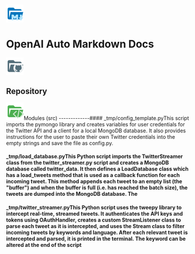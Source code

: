 
![](https://raw.githubusercontent.com/PKief/vscode-material-icon-theme/ec559a9f6bfd399b82bb44393651661b08aaf7ba/icons/folder-markdown-open.svg)

OpenAI Auto Markdown Docs
=========================
  
![](https://raw.githubusercontent.com/PKief/vscode-material-icon-theme/ec559a9f6bfd399b82bb44393651661b08aaf7ba/icons/folder-github-open.svg)

Repository
----------
  
 ![](https://raw.githubusercontent.com/PKief/vscode-material-icon-theme/ec559a9f6bfd399b82bb44393651661b08aaf7ba/icons/folder-src-open.svg)Modules (src)
-------------#### \_tmp/config\_template.pyThis script imports the pymongo library and creates variables for user credentials for the Twitter API and a client for a local MongoDB database. It also provides instructions for the user to paste their own Twitter credentials into the empty strings and save the file as config.py.

#### \_tmp/load\_database.pyThis Python script imports the TwitterStreamer class from the twitter\_streamer.py script and creates a MongoDB database called twitter\_data. It then defines a LoadDatabase class which has a load\_tweets method that is used as a callback function for each incoming tweet. This method appends each tweet to an empty list (the "buffer") and when the buffer is full (i.e. has reached the batch size), the tweets are dumped into the MongoDB database. The

#### \_tmp/twitter\_streamer.pyThis Python script uses the tweepy library to intercept real-time, streamed tweets. It authenticates the API keys and tokens using OAuthHandler, creates a custom StreamListener class to parse each tweet as it is intercepted, and uses the Stream class to filter incoming tweets by keywords and language. After each relevant tweet is intercepted and parsed, it is printed in the terminal. The keyword can be altered at the end of the script

